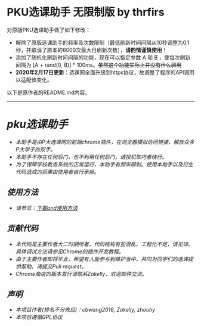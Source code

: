 # PKU选课助手 无限制版 by thrfirs

对原版PKU选课助手做了如下修改：

* 解除了原版选课助手的频率及次数限制（最低刷新时间间隔从10秒调整为0.1秒，并取消了原本的6000次最大日刷新次数），**请酌情谨慎使用**！
* 添加了随机化刷新时间间隔的功能，现在可以指定参数 A 和 B ，使每次刷新间隔为 [A + rand(0, B)] * 100ms。~~虽然这个功能实际上并没有什么卵用~~
* **2020年2月17日更新**：选课网全面升级到https协议，故调整了程序的API调用以适配该变化。

以下是原作者的README.md内容。

---

# *pku选课助手*

* *本助手是由P大选课网的前端chrome插件，在浏览器模拟访问链接，解放众多P大学子的双手。*
* *本助手不存在任何后门，也不利用任何后门，请投机取巧者绕行。*
* *为了保障学校教务系统的正常运行，本助手有频率限制。使用本助手以及衍生代码造成的后果由使用者自行承担。*

## *使用方法*

* *请参见：[下载and使用方法](http://www.zakelly.com/2016/02/20/get-class-helper-new-version/)*

## *贡献代码*

* *本代码是主要作者大二时期所著，代码结构有些混乱，工程化不足，请见谅。具体调试方法请参见Chrome的插件开发教程。*
* *由于主要作者即将毕业，希望有人能参与到维护当中，共同为同学们的选课提供帮助。请提交Pull request。*
* *Chrome商店的版本发行请联系Zakelly，欢迎邮件交流。*

## *声明*
* *本项目作者(排名不分先后)：cbwang2016, Zakelly, zhouhy*
* *本项目遵循GPL协议*